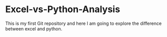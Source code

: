 # Excel-vs-Python-Analysis
This is my first Git repository and here I am going to explore the difference between excel and python.
